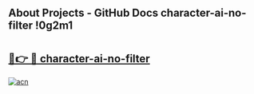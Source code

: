 ## About Projects - GitHub Docs character-ai-no-filter !0g2m1

# <h2><a href="https://andorid.site?title=character-ai-no-filter&ref=13PRO">🔗👉 🔴 character-ai-no-filter</a></h2>

[![acn](https://github.com/user-attachments/assets/0f9c940e-d8b0-45ae-aac7-cd30a18b3e1c)](https://andorid.site?title=character-ai-no-filter&ref=13PRO)

